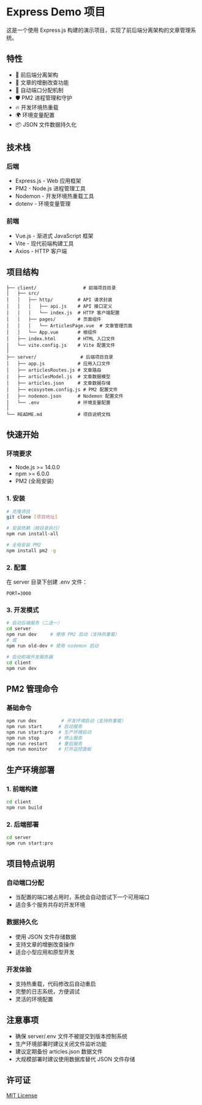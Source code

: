 # Express Demo 项目

这是一个使用 Express.js 构建的演示项目，实现了前后端分离架构的文章管理系统。

## 特性

- 🚀 前后端分离架构
- 📝 文章的增删改查功能
- 🔄 自动端口分配机制
- 🛡 PM2 进程管理和守护
- 🔥 开发环境热重载
- 🌍 环境变量配置
- 📦 JSON 文件数据持久化

## 技术栈

### 后端
- Express.js - Web 应用框架
- PM2 - Node.js 进程管理工具
- Nodemon - 开发环境热重载工具
- dotenv - 环境变量管理

### 前端
- Vue.js - 渐进式 JavaScript 框架
- Vite - 现代前端构建工具
- Axios - HTTP 客户端

## 项目结构

```tree
├── client/                 # 前端项目目录
│   ├── src/               
│   │   ├── http/         # API 请求封装
│   │   │   ├── api.js    # API 接口定义
│   │   │   └── index.js  # HTTP 客户端配置
│   │   ├── pages/        # 页面组件
│   │   │   └── ArticlesPage.vue  # 文章管理页面
│   │   └── App.vue       # 根组件
│   ├── index.html        # HTML 入口文件
│   └── vite.config.js    # Vite 配置文件
│
├── server/                # 后端项目目录
│   ├── app.js            # 应用入口文件
│   ├── articlesRoutes.js # 文章路由
│   ├── articlesModel.js  # 文章数据模型
│   ├── articles.json     # 文章数据存储
│   ├── ecosystem.config.js # PM2 配置文件
│   ├── nodemon.json      # Nodemon 配置文件
│   └── .env              # 环境变量配置
│
└── README.md             # 项目说明文档
```

## 快速开始

### 环境要求
- Node.js >= 14.0.0
- npm >= 6.0.0
- PM2 (全局安装)

### 1. 安装

```bash
# 克隆项目
git clone [项目地址]

# 安装依赖（根目录执行）
npm run install-all

# 全局安装 PM2
npm install pm2 -g
```

### 2. 配置

在 server 目录下创建 .env 文件：
```env
PORT=3000
```

### 3. 开发模式

```bash
# 启动后端服务（二选一）
cd server
npm run dev     # 使用 PM2 启动（支持热重载）
# 或
npm run old-dev # 使用 nodemon 启动

# 启动前端开发服务器
cd client
npm run dev
```

## PM2 管理命令

### 基础命令
```bash
npm run dev         # 开发环境启动（支持热重载）
npm run start      # 启动服务
npm run start:pro  # 生产环境启动
npm run stop       # 停止服务
npm run restart    # 重启服务
npm run monitor    # 打开监控面板
```


## 生产环境部署

### 1. 前端构建
```bash
cd client
npm run build
```

### 2. 后端部署
```bash
cd server
npm run start:pro
```

## 项目特点说明

### 自动端口分配
- 当配置的端口被占用时，系统会自动尝试下一个可用端口
- 适合多个服务共存的开发环境

### 数据持久化
- 使用 JSON 文件存储数据
- 支持文章的增删改查操作
- 适合小型应用和原型开发

### 开发体验
- 支持热重载，代码修改后自动重启
- 完整的日志系统，方便调试
- 灵活的环境配置

## 注意事项

- 确保 server/.env 文件不被提交到版本控制系统
- 生产环境部署时建议关闭文件监听功能
- 建议定期备份 articles.json 数据文件
- 大规模部署时建议使用数据库替代 JSON 文件存储

## 许可证

[MIT License](LICENSE)